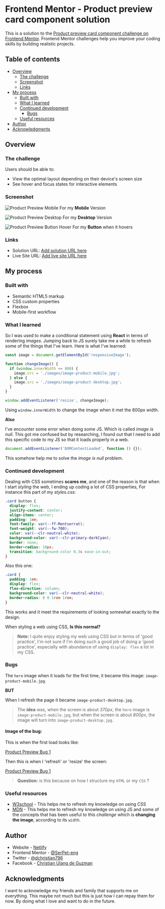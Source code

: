 # Frontend Mentor - Product preview card component solution

This is a solution to the [Product preview card component challenge on Frontend Mentor](https://www.frontendmentor.io/challenges/product-preview-card-component-GO7UmttRfa). Frontend Mentor challenges help you improve your coding skills by building realistic projects.

## Table of contents

- [Overview](#overview)
  - [The challenge](#the-challenge)
  - [Screenshot](#screenshot)
  - [Links](#links)
- [My process](#my-process)
  - [Built with](#built-with)
  - [What I learned](#what-i-learned)
  - [Continued development](#continued-development)
    - [Bugs](#bugs)
  - [Useful resources](#useful-resources)
- [Author](#author)
- [Acknowledgments](#acknowledgments)

## Overview

### The challenge

Users should be able to:

- View the optimal layout depending on their device's screen size
- See hover and focus states for interactive elements

### Screenshot

![Product Preview Mobile](./screenshots/Product%20Preview%20Mobile.png)
For my **Mobile** Version

![Product Preview Desktop](./screenshots//Product%20Preview%20Desktop.jpeg)
For my **Desktop** Version

![Product Preview Button Hover](./screenshots/Product%20Preview%20Btn%20Hover.png)
For my **Button** when it hovers

### Links

- Solution URL: [Add solution URL here](https://your-solution-url.com)
- Live Site URL: [Add live site URL here](https://your-live-site-url.com)

## My process

### Built with

- Semantic HTML5 markup
- CSS custom properties
- Flexbox
- Mobile-first workflow

### What I learned

So I was used to make a conditional statement using **React** in terms of rendering _images_. Jumping back to JS surely take me a while to refresh some of the things that I've learn. Here is what I've learned:

```js
const image = document.getElementById('responsiveImage');

function changeImage() {
  if (window.innerWidth <= 800) {
    image.src = './images/image-product-mobile.jpg';
  } else {
    image.src = './images/image-product-desktop.jpg';
  }
}

window.addEventListener('resize', changeImage);
```

Using `window.innerWidth` to change the image when it met the 800px width.

**Also**

I've encounter some error when doing some JS. Which is called _image is null_. This got me confused but by researching, I found out that I need to add this specific code to my JS so that it loads properly in a web.

```js
document.addEventListener('DOMContentLoaded', function () {});
```

This somehow help me to solve the _image is null_ problem.

### Continued development

Dealing with CSS sometimes **scares me**, and one of the reason is that when I start _styling_ the web, I ending up coding a lot of CSS properties, For instance this part of my _styles.css_:

```css
.card button {
  display: flex;
  justify-content: center;
  align-items: center;
  padding: 1em;
  font-family: var(--ff-Montserrat);
  font-weight: var(--fw-700);
  color: var(--clr-neutral-white);
  background-color: var(--clr-primary-darkCyan);
  border: none;
  border-radius: 10px;
  transition: background-color 0.3s ease-in-out;
}
```

Also this one:

```css
.card {
  padding: 1em;
  display: flex;
  flex-direction: column;
  background-color: var(--clr-neutral-white);
  border-radius: 0 0 1rem 1rem;
}
```

This works and it meet the requirements of looking somewhat exactly to the design.

When styling a web using CSS, **Is this normal?**

> **Note:** I quite enjoy styling my web using CSS but in terms of 'good practice', I'm not sure if I'm doing such a good job of doing a 'good practice', especially with abundance of using `display: flex` a lot in my CSS.

### Bugs

The `hero` image when it loads for the first time, it became this image: `image-product-mobile.jpg`.

**BUT**

When I refresh the page it became `image-product-desktop.jpg`.

> The **idea** was, when the screen is about _370px_, the `hero` image is `image-product-mobile.jpg`, but when the screen is about _800px_, the image will turn into `image-product-desktop.jpg`.

#### Image of the bug:

This is when the first load looks like:

[Product Preview Bug 1](<./screenshots/Product%20Preview%20Bug%20(1).png>)

Then this is when I 'refresh' or 'resize' the screen:

[Product Preview Bug 1](<./screenshots/Product%20Preview%20Bug%20(2).png>)

> **Question:** is this because on how I structure my `HTML` or my `CSS` ?

### Useful resources

- [W3school](https://www.w3schools.com/) - This helps me to refresh my knowledge on using CSS
- [MDN](https://developer.mozilla.org/en-US/) - This helps me to refresh my knowledge on using JS and some of the concepts that has been useful to this _challenge_ which is **changing the image**, according to its `width`.

## Author

- Website - [Netlify](https://magnificent-churros-50a683.netlify.app/)
- Frontend Mentor - [@SerPet-eng](https://www.frontendmentor.io/profile/SerPet-eng)
- Twitter - [@dchristian796](https://twitter.com/dchristian796)
- Facebook - [Christian Ulang de Guzman](https://www.facebook.com/christian.deguzman.1840/)

## Acknowledgments

I want to acknowledge my friends and family that supports me on everything. This maybe not much but this is just how I can repay them for now. By doing what I love and want to do in the future.
